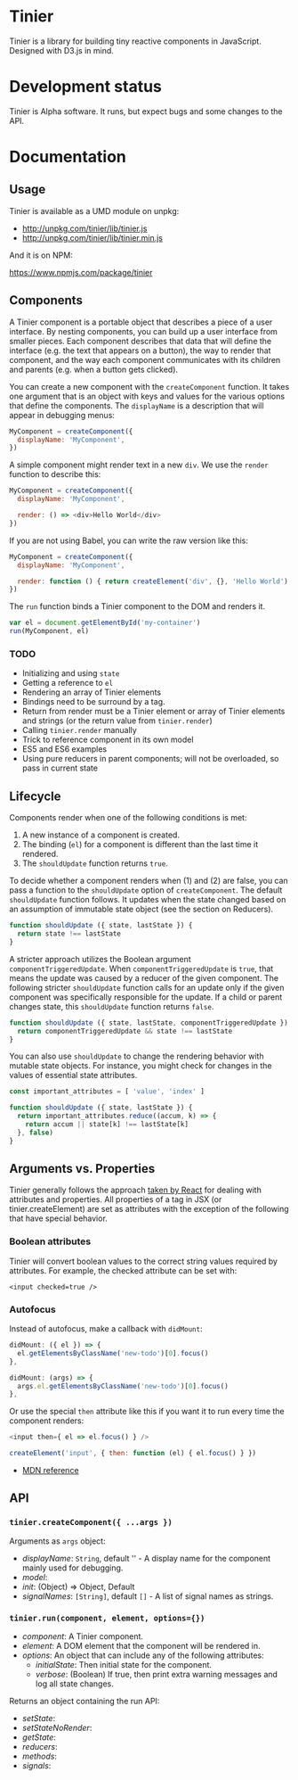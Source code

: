# Tinier

Tinier is a library for building tiny reactive components in
JavaScript. Designed with D3.js in mind.

# Development status

Tinier is Alpha software. It runs, but expect bugs and some changes to the API.

# Documentation

## Usage

Tinier is available as a UMD module on unpkg:

- http://unpkg.com/tinier/lib/tinier.js
- http://unpkg.com/tinier/lib/tinier.min.js

And it is on NPM:

https://www.npmjs.com/package/tinier

## Components

A Tinier component is a portable object that describes a piece of a user
interface. By nesting components, you can build up a user interface from smaller
pieces. Each component describes that data that will define the interface
(e.g. the text that appears on a button), the way to render that component, and
the way each component communicates with its children and parents (e.g. when a
button gets clicked).

You can create a new component with the `createComponent` function. It takes one
argument that is an object with keys and values for the various options that
define the components. The `displayName` is a description that will appear in
debugging menus:

```javascript
MyComponent = createComponent({
  displayName: 'MyComponent',
})
```

A simple component might render text in a new `div`. We use the `render`
function to describe this:

```javascript
MyComponent = createComponent({
  displayName: 'MyComponent',

  render: () => <div>Hello World</div>
})
```

If you are not using Babel, you can write the raw version like this:

```javascript
MyComponent = createComponent({
  displayName: 'MyComponent',

  render: function () { return createElement('div', {}, 'Hello World') }
})
```

The `run` function binds a Tinier component to the DOM and renders it.

```javascript
var el = document.getElementById('my-container')
run(MyComponent, el)
```

### TODO

- Initializing and using `state`
- Getting a reference to `el`
- Rendering an array of Tinier elements
- Bindings need to be surround by a tag.
- Return from render must be a Tinier element or array of Tinier elements and
  strings (or the return value from `tinier.render`)
- Calling `tinier.render` manually
- Trick to reference component in its own model
- ES5 and ES6 examples
- Using pure reducers in parent components; will not be overloaded, so pass in
  current state

## Lifecycle

Components render when one of the following conditions is met:

1. A new instance of a component is created.
2. The binding (`el`) for a component is different than the last time it
   rendered.
3. The `shouldUpdate` function returns `true`.

To decide whether a component renders when (1) and (2) are false, you can pass a
function to the `shouldUpdate` option of `createComponent`. The default
`shouldUpdate` function follows.  It updates when the state changed based on an
assumption of immutable state object (see the section on Reducers).

```javascript
function shouldUpdate ({ state, lastState }) {
  return state !== lastState
}
```

A stricter approach utilizes the Boolean argument `componentTriggeredUpdate`.
When `componentTriggeredUpdate` is `true`, that means the update was caused by a
reducer of the given component. The following stricter `shouldUpdate` function
calls for an update only if the given component was specifically responsible for
the update. If a child or parent changes state, this `shouldUpdate` function
returns `false`.

```javascript
function shouldUpdate ({ state, lastState, componentTriggeredUpdate }) {
  return componentTriggeredUpdate && state !== lastState
}
```

You can also use `shouldUpdate` to change the rendering behavior with mutable
state objects. For instance, you might check for changes in the values of
essential state attributes.

```javascript
const important_attributes = [ 'value', 'index' ]

function shouldUpdate ({ state, lastState }) {
  return important_attributes.reduce((accum, k) => {
    return accum || state[k] !== lastState[k]
  }, false)
}
```

## Arguments vs. Properties

Tinier generally follows the approach
[taken by React](https://facebook.github.io/react/docs/dom-elements.html) for
dealing with attributes and properties. All properties of a tag in JSX (or
tinier.createElement) are set as attributes with the exception of the following
that have special behavior.

### Boolean attributes

Tinier will convert boolean values to the correct string values required by
attributes. For example, the checked attribute can be set with:

```
<input checked=true />
```

### Autofocus

Instead of autofocus, make a callback with `didMount`:

```javascript
didMount: ({ el }) => {
  el.getElementsByClassName('new-todo')[0].focus()
},
```

```javascript
didMount: (args) => {
  args.el.getElementsByClassName('new-todo')[0].focus()
},
```

Or use the special `then` attribute like this if you want it to run every time
the component renders:

```javascript
<input then={ el => el.focus() } />
```

```javascript
createElement('input', { then: function (el) { el.focus() } })
```

- [MDN reference](https://developer.mozilla.org/en-US/docs/Web/HTML/Attributes)

## API

### `tinier.createComponent({ ...args })`

Arguments as `args` object:

- *displayName*: `String`, default '' - A display name for the component mainly
  used for debugging.
- *model*:
- *init*: (Object) => Object, Default
- *signalNames*: `[String]`, default `[]` - A list of signal names as strings.

### `tinier.run(component, element, options={})`

- *component*: A Tinier component.
- *element*: A DOM element that the component will be rendered in.
- *options*: An object that can include any of the following attributes:
  - *initialState*: Then initial state for the component.
  - *verbose*: (Boolean) If true, then print extra warning messages and log all
    state changes.

Returns an object containing the run API:

- *setState*:
- *setStateNoRender*:
- *getState*:
- *reducers*:
- *methods*:
- *signals*:
